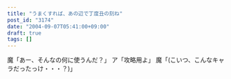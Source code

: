 ```yaml
---
title: "うまくすれば、あの辺で丁度丑の刻ね"
post_id: "3174"
date: "2004-09-07T05:41:00+09:00"
draft: true
tags: []
---
```



魔「あー、そんなの何に使うんだ？」 ア「攻略用よ」 魔「(こいつ、こんなキャラだったっけ・・・？)」
